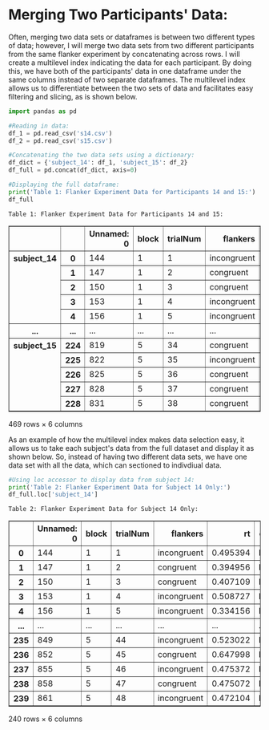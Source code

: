 # Merging Two Participants' Data:

Often, merging two data sets or dataframes is between two different types of data; however, I will merge two data sets from two different participants from the same flanker experiment by concatenating across rows. I will create a multilevel index indicating the data for each participant. By doing this, we have both of the participants' data in one dataframe under the same columns instead of two separate dataframes. The multilevel index allows us to differentiate between the two sets of data and facilitates easy filtering and slicing, as is shown below. 


```python
import pandas as pd
```


```python
#Reading in data:
df_1 = pd.read_csv('s14.csv')
df_2 = pd.read_csv('s15.csv')

#Concatenating the two data sets using a dictionary:
df_dict = {'subject_14': df_1, 'subject_15': df_2}
df_full = pd.concat(df_dict, axis=0)

#Displaying the full dataframe:
print('Table 1: Flanker Experiment Data for Participants 14 and 15:')
df_full

```

    Table 1: Flanker Experiment Data for Participants 14 and 15:





<div>
<style scoped>
    .dataframe tbody tr th:only-of-type {
        vertical-align: middle;
    }

    .dataframe tbody tr th {
        vertical-align: top;
    }

    .dataframe thead th {
        text-align: right;
    }
</style>
<table border="1" class="dataframe">
  <thead>
    <tr style="text-align: right;">
      <th></th>
      <th></th>
      <th>Unnamed: 0</th>
      <th>block</th>
      <th>trialNum</th>
      <th>flankers</th>
      <th>rt</th>
      <th>error</th>
    </tr>
  </thead>
  <tbody>
    <tr>
      <th rowspan="5" valign="top">subject_14</th>
      <th>0</th>
      <td>144</td>
      <td>1</td>
      <td>1</td>
      <td>incongruent</td>
      <td>0.495394</td>
      <td>False</td>
    </tr>
    <tr>
      <th>1</th>
      <td>147</td>
      <td>1</td>
      <td>2</td>
      <td>congruent</td>
      <td>0.394956</td>
      <td>False</td>
    </tr>
    <tr>
      <th>2</th>
      <td>150</td>
      <td>1</td>
      <td>3</td>
      <td>congruent</td>
      <td>0.407109</td>
      <td>False</td>
    </tr>
    <tr>
      <th>3</th>
      <td>153</td>
      <td>1</td>
      <td>4</td>
      <td>incongruent</td>
      <td>0.508727</td>
      <td>False</td>
    </tr>
    <tr>
      <th>4</th>
      <td>156</td>
      <td>1</td>
      <td>5</td>
      <td>incongruent</td>
      <td>0.334156</td>
      <td>False</td>
    </tr>
    <tr>
      <th>...</th>
      <th>...</th>
      <td>...</td>
      <td>...</td>
      <td>...</td>
      <td>...</td>
      <td>...</td>
      <td>...</td>
    </tr>
    <tr>
      <th rowspan="5" valign="top">subject_15</th>
      <th>224</th>
      <td>819</td>
      <td>5</td>
      <td>34</td>
      <td>congruent</td>
      <td>0.301171</td>
      <td>False</td>
    </tr>
    <tr>
      <th>225</th>
      <td>822</td>
      <td>5</td>
      <td>35</td>
      <td>incongruent</td>
      <td>0.524165</td>
      <td>False</td>
    </tr>
    <tr>
      <th>226</th>
      <td>825</td>
      <td>5</td>
      <td>36</td>
      <td>congruent</td>
      <td>0.399177</td>
      <td>False</td>
    </tr>
    <tr>
      <th>227</th>
      <td>828</td>
      <td>5</td>
      <td>37</td>
      <td>congruent</td>
      <td>0.363240</td>
      <td>False</td>
    </tr>
    <tr>
      <th>228</th>
      <td>831</td>
      <td>5</td>
      <td>38</td>
      <td>congruent</td>
      <td>0.416024</td>
      <td>False</td>
    </tr>
  </tbody>
</table>
<p>469 rows × 6 columns</p>
</div>



As an example of how the multilevel index makes data selection easy, it allows us to take each subject's data from the full dataset and display it as shown below. So, instead of having two different data sets, we have one data set with all the data, which can sectioned to indivdiual data.


```python
#Using loc accessor to display data from subject 14:
print('Table 2: Flanker Experiment Data for Subject 14 Only:')
df_full.loc['subject_14']
```

    Table 2: Flanker Experiment Data for Subject 14 Only:





<div>
<style scoped>
    .dataframe tbody tr th:only-of-type {
        vertical-align: middle;
    }

    .dataframe tbody tr th {
        vertical-align: top;
    }

    .dataframe thead th {
        text-align: right;
    }
</style>
<table border="1" class="dataframe">
  <thead>
    <tr style="text-align: right;">
      <th></th>
      <th>Unnamed: 0</th>
      <th>block</th>
      <th>trialNum</th>
      <th>flankers</th>
      <th>rt</th>
      <th>error</th>
    </tr>
  </thead>
  <tbody>
    <tr>
      <th>0</th>
      <td>144</td>
      <td>1</td>
      <td>1</td>
      <td>incongruent</td>
      <td>0.495394</td>
      <td>False</td>
    </tr>
    <tr>
      <th>1</th>
      <td>147</td>
      <td>1</td>
      <td>2</td>
      <td>congruent</td>
      <td>0.394956</td>
      <td>False</td>
    </tr>
    <tr>
      <th>2</th>
      <td>150</td>
      <td>1</td>
      <td>3</td>
      <td>congruent</td>
      <td>0.407109</td>
      <td>False</td>
    </tr>
    <tr>
      <th>3</th>
      <td>153</td>
      <td>1</td>
      <td>4</td>
      <td>incongruent</td>
      <td>0.508727</td>
      <td>False</td>
    </tr>
    <tr>
      <th>4</th>
      <td>156</td>
      <td>1</td>
      <td>5</td>
      <td>incongruent</td>
      <td>0.334156</td>
      <td>False</td>
    </tr>
    <tr>
      <th>...</th>
      <td>...</td>
      <td>...</td>
      <td>...</td>
      <td>...</td>
      <td>...</td>
      <td>...</td>
    </tr>
    <tr>
      <th>235</th>
      <td>849</td>
      <td>5</td>
      <td>44</td>
      <td>incongruent</td>
      <td>0.523022</td>
      <td>False</td>
    </tr>
    <tr>
      <th>236</th>
      <td>852</td>
      <td>5</td>
      <td>45</td>
      <td>congruent</td>
      <td>0.647998</td>
      <td>False</td>
    </tr>
    <tr>
      <th>237</th>
      <td>855</td>
      <td>5</td>
      <td>46</td>
      <td>incongruent</td>
      <td>0.475372</td>
      <td>False</td>
    </tr>
    <tr>
      <th>238</th>
      <td>858</td>
      <td>5</td>
      <td>47</td>
      <td>congruent</td>
      <td>0.475072</td>
      <td>False</td>
    </tr>
    <tr>
      <th>239</th>
      <td>861</td>
      <td>5</td>
      <td>48</td>
      <td>incongruent</td>
      <td>0.472104</td>
      <td>False</td>
    </tr>
  </tbody>
</table>
<p>240 rows × 6 columns</p>
</div>


